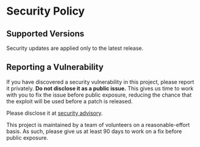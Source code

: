 # Security Policy

## Supported Versions

Security updates are applied only to the latest release.

## Reporting a Vulnerability

If you have discovered a security vulnerability in this project, please report it privately. **Do not disclose it as a public issue.** This gives us time to work with you to fix the issue before public exposure, reducing the chance that the exploit will be used before a patch is released.

Please disclose it at [security advisory](https://github.com/keplergl/kepler.gl/security/advisories/new).

This project is maintained by a team of volunteers on a reasonable-effort basis. As such, please give us at least 90 days to work on a fix before public exposure.
